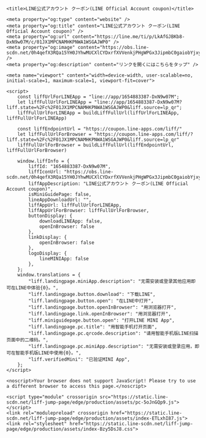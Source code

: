 
<!DOCTYPE html>
<html>
<head prefix="website: http://ogp.me/ns/website#">
    <meta charset="utf-8">

    <title>LINE公式アカウント クーポン(LINE Official Account coupon)</title>

    <meta property="og:type" content="website" />
    <meta property="og:title" content="LINE公式アカウント クーポン(LINE Official Account coupon)" />
    <meta property="og:url" content="https://line.me/ti/p/LkAfGJBKb8-DxN9w07M/c/01JX1MPCNAMHKPNWA1WSGAJWP0" />
    <meta property="og:image" content="https://obs.line-scdn.net/0h4qefX3RQa15YH0JYhwMUCXlCYDxrfXVVenkjPHgWPGx3JipmbC0gaiobYjxyLX8BYXxwOhMfPTwmJikJYjwlanVKYmZ3fA/f256x256" />
    <meta property="og:description" content="リンクを開くにはこちらをタップ" />

    <meta name="viewport" content="width=device-width, user-scalable=no, initial-scale=1, maximum-scale=1, viewport-fit=cover">

<script type="text/javascript">
function buildLiffFullUrl(originalUrl, fullUrl) {
    const hash = location.hash;
    if (hash) {
        const liffState = "\/c/01JX1MPCNAMHKPNWA1WSGAJWP0";
        const liffStateWithHash = liffState + hash;

        const fullUrlWithHash = new URL(originalUrl);
        fullUrlWithHash.searchParams.append("liff.state", liffStateWithHash)

        const liffReferrer = "";
        if (liffReferrer !== "") {
            fullUrlWithHash.searchParams.append("liff.referrer", liffReferrer)
        }

        const liffSource = "lp_qr";
        if (liffSource !== "") {
            fullUrlWithHash.searchParams.append("liff.source", liffSource)
        }

        return fullUrlWithHash.href;
    } else {
        return fullUrl;
    }
}
</script>

    <script>
        const liffUrlForLINEApp = "line://app/1654883387-DxN9w07M";
        let liffFullUrlForLINEApp = "line://app/1654883387-DxN9w07M?liff.state=%2Fc%2F01JX1MPCNAMHKPNWA1WSGAJWP0&liff.source=lp_qr";
        liffFullUrlForLINEApp = buildLiffFullUrl(liffUrlForLINEApp, liffFullUrlForLINEApp)

        const liffEndpointUrl = "https://coupon.line-apps.com/liff/"
        let liffFullUrlForBrowser = "https://coupon.line-apps.com/liff/?liff.state=%2Fc%2F01JX1MPCNAMHKPNWA1WSGAJWP0&liff.source=lp_qr"
        liffFullUrlForBrowser = buildLiffFullUrl(liffEndpointUrl, liffFullUrlForBrowser)

        window.liffInfo = {
            liffId: "1654883387-DxN9w07M",
            liffIconUrl: "https://obs.line-scdn.net/0h4qefX3RQa15YH0JYhwMUCXlCYDxrfXVVenkjPHgWPGx3JipmbC0gaiobYjxyLX8BYXxwOhMfPTwmJikJYjwlanVKYmZ3fA/f256x256",
            liffAppDescription: "LINE公式アカウント クーポン(LINE Official Account coupon)",
            isMiniGuidePage: false,
            lineAppDownloadUrl: "",
            liffAppUrl: liffFullUrlForLINEApp,
            liffAppUrlForBrowser: liffFullUrlForBrowser,
            buttonDisplay: {
                downloadLINEApp: false,
                openInBrowser: false
            },
            linkDisplay: {
                openInBrowser: false
            },
            logoDisplay: {
                lineMINIApp: false
            },
        };
        window.translations = {
            "liff.landingpage.miniApp.description": "无需安装或登录其他应用即可在LINE中体验{0}。",
            "liff.landingpage.button.download": "下载LINE",
            "liff.landingpage.button.open": "在LINE中打开",
            "liff.landingpage.button.openInBrowser": "用浏览器打开",
            "liff.landingpage.link.openInBrowser": "用浏览器打开",
            "liff.miniguidepage.button.open": "打开LINE MINI App",
            "liff.landingpage.pc.title": "用智能手机打开页面",
            "liff.landingpage.pc.qrcode.description": "请用智能手机版LINE扫描页面中的二维码。",
            "liff.landingpage.pc.miniApp.description": "无需安装或登录应用，即可在智能手机版LINE中使用{0}。",
            "liff.verifiedMini": "已验证MINI App",
        };
    </script>

    <noscript>Your browser does not support JavaScript! Please try to use a different browser to access this page.</noscript>

    <script type="module" crossorigin src="https://static.line-scdn.net/liff-jump-page/edge/production/assets/pc-5oJnGQp9.js"></script>
    <link rel="modulepreload" crossorigin href="https://static.line-scdn.net/liff-jump-page/edge/production/assets/index-ETLxhI87.js">
    <link rel="stylesheet" href="https://static.line-scdn.net/liff-jump-page/edge/production/assets/index-Bzy5DsJ8.css">
</head>

<body>
    <!-- empty -->
</body>

</html>
